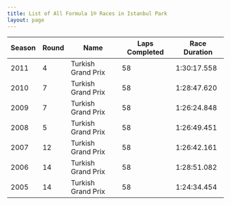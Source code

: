 ```yaml
---
title: List of All Formula 1® Races in Istanbul Park
layout: page
---
```



| Season | Round | Name | Laps Completed | Race Duration |
|--|--|--|--|--|
| 2011 | 4 | Turkish Grand Prix | 58 | 1:30:17.558 |
| 2010 | 7 | Turkish Grand Prix | 58 | 1:28:47.620 |
| 2009 | 7 | Turkish Grand Prix | 58 | 1:26:24.848 |
| 2008 | 5 | Turkish Grand Prix | 58 | 1:26:49.451 |
| 2007 | 12 | Turkish Grand Prix | 58 | 1:26:42.161 |
| 2006 | 14 | Turkish Grand Prix | 58 | 1:28:51.082 |
| 2005 | 14 | Turkish Grand Prix | 58 | 1:24:34.454 |



